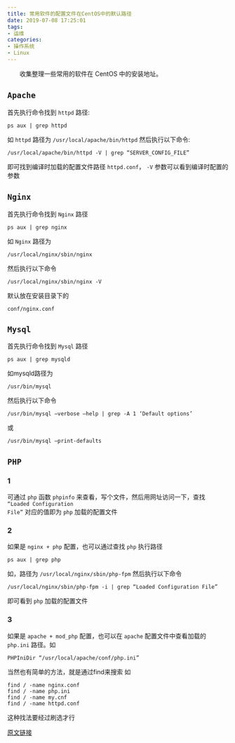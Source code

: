```yaml
---
title: 常用软件的配置文件在CentOS中的默认路径
date: 2019-07-08 17:25:01
tags:
- 运维
categories:
- 操作系统
- Linux
---
```


&emsp;&emsp;收集整理一些常用的软件在 CentOS 中的安装地址。
<!------more------>

## <code>Apache</code>

首先执行命令找到 <code>httpd</code> 路径:
```
ps aux | grep httpd
```

 如 <code>httpd</code> 路径为 <code>/usr/local/apache/bin/httpd</code> 然后执行以下命令:

```
/usr/local/apache/bin/httpd -V | grep “SERVER_CONFIG_FILE”
```

即可找到编译时加载的配置文件路径 <code>httpd.conf</code>， <code>-V</code> 参数可以看到编译时配置的参数

## <code>Nginx</code>

首先执行命令找到 <code>Nginx</code> 路径
```
ps aux | grep nginx
```
如 <code>Nginx</code> 路径为
```
/usr/local/nginx/sbin/nginx
```
然后执行以下命令
```
/usr/local/nginx/sbin/nginx -V
```
默认放在安装目录下的 
```
conf/nginx.conf
```

## <code>Mysql</code>

首先执行命令找到 <code>Mysql</code> 路径
```
ps aux | grep mysqld
```
如mysqld路径为
```
/usr/bin/mysql
```
然后执行以下命令
```
/usr/bin/mysql –verbose –help | grep -A 1 ‘Default options’
```
或
```
/usr/bin/mysql –print-defaults
```

## <code>PHP</code>

### 1
可通过 <code>php</code> 函数 <code>phpinfo</code> 来查看，写个文件，然后用网址访问一下，查找 <code>“Loaded Configuration File”</code> 对应的值即为 <code>php</code> 加载的配置文件
### 2
如果是 <code>nginx + php</code> 配置，也可以通过查找 <code>php</code> 执行路径
```
ps aux | grep php
```
如，路径为 <code>/usr/local/nginx/sbin/php-fpm</code>
然后执行以下命令
```
/usr/local/nginx/sbin/php-fpm -i | grep “Loaded Configuration File”
```
即可看到 <code>php</code> 加载的配置文件
### 3
如果是 <code>apache + mod_php</code> 配置，也可以在 <code>apache</code> 配置文件中查看加载的 <code>php.ini</code> 路径。如 
```
PHPIniDir “/usr/local/apache/conf/php.ini”
```

当然也有简单的方法，就是通过find来搜索
如
```
find / -name nginx.conf
find / -name php.ini
find / -name my.cnf
find / -name httpd.conf
```
这种找法要经过刷选才行

[原文链接](http://www.111cn.net/sys/CentOS/63491.htm)